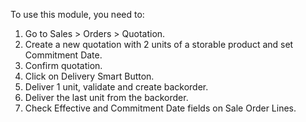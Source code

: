 To use this module, you need to:

1. Go to Sales > Orders > Quotation.
2. Create a new quotation with 2 units of a storable product and set Commitment Date.
3. Confirm quotation.
4. Click on Delivery Smart Button.
5. Deliver 1 unit, validate and create backorder.
6. Deliver the last unit from the backorder.
7. Check Effective and Commitment Date fields on Sale Order Lines.
